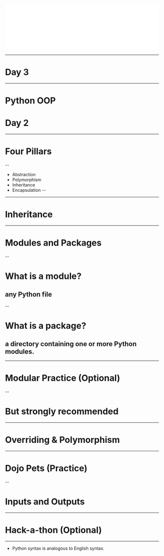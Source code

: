 ![](../../images/coding_dojo_logo_white.png)
<!-- .slide:data-background="#000000" -->
---
# Day 3
<!-- .slide:data-background="#000000" -->
---
# Python OOP
# Day 2    <!-- .element: class="fragment" -->
<!-- .slide:data-background="#000000" -->
---
# Four Pillars
--
- Abstraction
- Polymorphism
- Inheritance
- Encapsulation
--
---
# Inheritance
---
# Modules and Packages
--
# What is a module?
## any Python file    <!-- .element: class="fragment fade-in" -->
--
# What is a package? 
## a directory containing one or more Python modules.    <!-- .element: class="fragment fade-in" -->
---
# Modular Practice (Optional)
--
# But strongly recommended
---
# Overriding & Polymorphism
---
# Dojo Pets (Practice)
--
# Inputs and Outputs
---
# Hack-a-thon (Optional)
---
- Python syntax is analogous to English syntax.   <!-- .element: class="fragment" -->